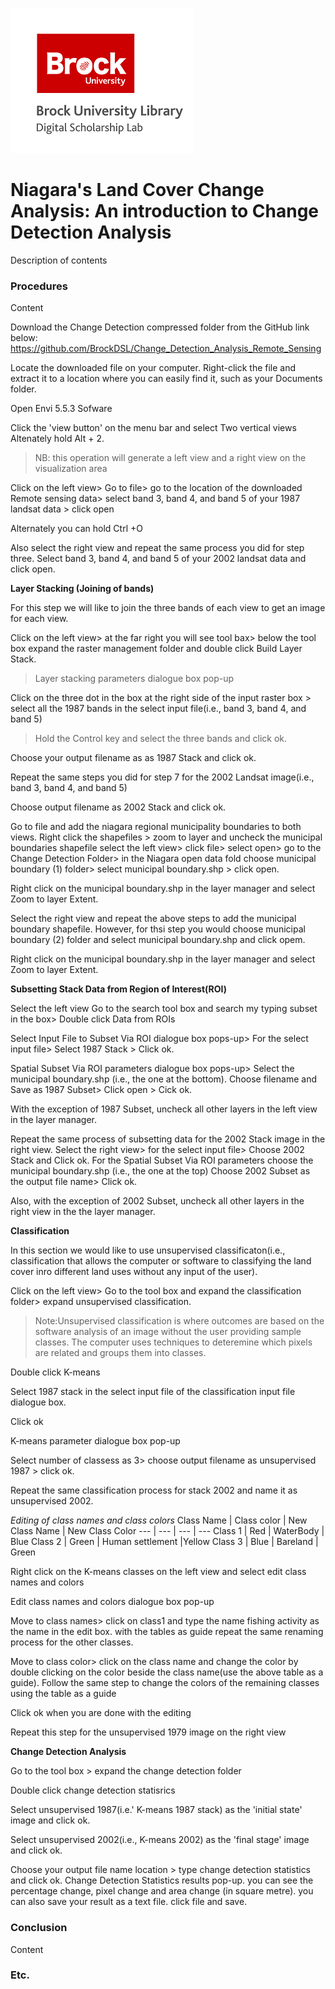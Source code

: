 ![DSL Logo][dsllogo]


#  Niagara's Land Cover Change Analysis: An introduction to Change Detection Analysis
Description of contents

### Procedures
Content

Download the Change Detection compressed folder from the GitHub link below:
https://github.com/BrockDSL/Change_Detection_Analysis_Remote_Sensing

Locate the downloaded file on your computer. Right-click the file and extract it to a location where you can easily find it, such as your Documents folder.

Open Envi 5.5.3 Sofware

Click the 'view button' on the menu bar and select Two vertical views 
Altenately hold Alt + 2.


> NB: this operation will generate a left view and a right view on the visualization area 


Click on the left view> Go to file> go to the location of the downloaded Remote sensing data> select band 3, band 4, and band 5 of your 1987 landsat data > click open

Alternately you can hold Ctrl +O

Also select the right view and repeat the same process you did for step three. Select band 3, band 4, and band 5 of your 2002 landsat data and click open.

**Layer Stacking (Joining of bands)**

For this step  we will like to join the three bands  of each view to get an image for each view.

Click on the left view> at the far right you will see tool bax> below the tool box expand the raster management folder and double click Build Layer Stack.

> Layer stacking  parameters dialogue box pop-up

Click on the three dot in the box at the right side of the input raster box > select all the 1987 bands in the select input file(i.e., band 3, band 4, and band 5)

> Hold the Control key and select the three bands and click ok.

Choose your output filename as as 1987 Stack and click ok.


Repeat the same steps you did for step 7 for the 2002 Landsat image(i.e., band 3, band 4, and band 5)

Choose output filename as 2002 Stack and click ok.


Go to file and add the niagara regional municipality boundaries to both views. Right click the shapefiles > zoom to layer and uncheck the municipal boundaries shapefile
select the left view> click file> select open> go to the Change Detection Folder> in the Niagara open data fold choose municipal boundary (1) folder> select municipal boundary.shp > click open.

Right click on the municipal boundary.shp in the layer manager and select Zoom to layer Extent.

Select the right view and repeat the above steps to add the municipal boundary shapefile. However, for thsi step you would choose municipal boundary (2) folder and select municipal boundary.shp and click opem. 

Right click on the municipal boundary.shp in the layer manager and select Zoom to layer Extent.

**Subsetting  Stack Data from Region of Interest(ROI)**

Select the left view
Go to the search tool box and search my typing subset in the box> Double click Data from ROIs

Select Input File to Subset Via ROI dialogue box pops-up> For the select input file> Select 1987 Stack > Click ok.

Spatial Subset Via ROI parameters dialogue box pops-up> Select the municipal boundary.shp (i.e., the one at the bottom). 
Choose filename and Save as 1987 Subset> Click open > Cick ok.


With the exception of 1987 Subset, uncheck all other layers in the left view in the layer manager.

Repeat the same process of subsetting data for the 2002 Stack image in the right view.
Select the right view> for the select input file> Choose 2002 Stack and Click ok.
For the Spatial Subset Via ROI parameters  choose the municipal boundary.shp (i.e., the one at the top)
Choose 2002 Subset as the output file name> Click ok.

Also, with the exception of 2002 Subset, uncheck all other layers in the right view in the the layer manager.

**Classification**

In this section we would like to use unsupervised classificaton(i.e., classification that allows the computer or software to classifying the land cover inro different land uses without any input of the user).

Click on the left view> Go to the tool box and expand the classification folder> expand unsupervised classification.

>Note:Unsupervised classification is where outcomes are based on the software analysis of an image without the user providing sample classes. The computer uses techniques to deteremine which pixels are related and groups them into classes.

Double click K-means

Select 1987 stack in the select input file of the classification input file dialogue box.

Click ok

K-means parameter dialogue box pop-up

Select number of classess as 3> choose output filename as unsupervised 1987 > click ok.

Repeat the same classification process for stack 2002 and name it as unsupervised 2002.

*Editing of class names and class colors*
Class Name |	Class color | New Class Name  | New Class Color
--- | --- | --- | ---
Class 1 |	Red | WaterBody | Blue
Class 2 |	Green | Human settlement |Yellow
Class 3 |	Blue | Bareland | Green

Right click on the K-means classes on the left view and select edit class names and colors

Edit class names and colors dialogue box pop-up

Move to class names> click on class1 and type the name fishing activity as the name in the edit box.
with the tables as guide repeat the same renaming process for the other classes.

Move to class color> click on the class name and change the color by double clicking on the color beside the class name(use the above table as a guide).
Follow the same step to change the colors of the remaining classes using the table as a guide

Click ok when you are done with the editing



Repeat this step for the unsupervised 1979 image on the right view



**Change Detection Analysis**

Go to the tool box > expand the change detection folder

Double click change detection statisrics

Select unsupervised 1987(i.e.' K-means 1987 stack) as the 'initial state' image and click ok.

Select unsupervised 2002(i.e., K-means 2002) as the 'final stage' image and click ok.


Choose your output file name location  > type change detection statistics and click ok.
Change Detection Statistics results pop-up. you can see the percentage change, pixel change and area change (in square metre). you can also save your result as a text file. click file and save.


### Conclusion

Content

### Etc.
 
 
 









<!--- Please use reference style images so that it is easier to update pictures later --->

[dsllogo]: dsl_logo.png
